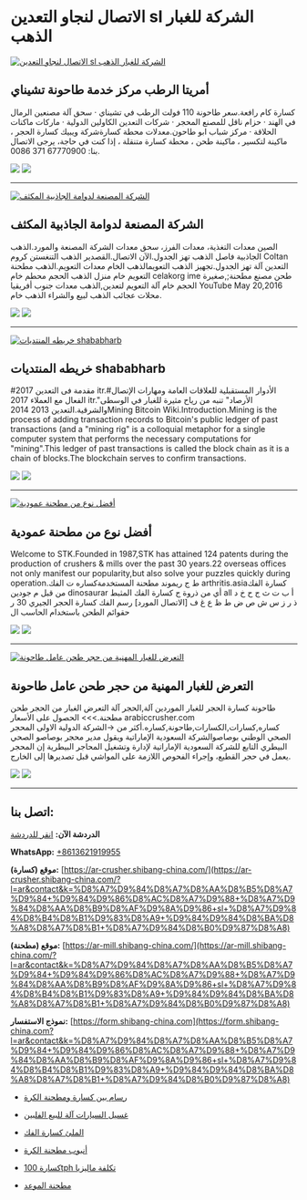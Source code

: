 # الاتصال لنجاو التعدين sl الشركة للغبار الذهب

<a href="https://swt.shibang-china.com/?l=ar&img&k=%D8%A7%D9%84%D8%A7%D8%AA%D8%B5%D8%A7%D9%84+%D9%84%D9%86%D8%AC%D8%A7%D9%88+%D8%A7%D9%84%D8%AA%D8%B9%D8%AF%D9%8A%D9%86+sl+%D8%A7%D9%84%D8%B4%D8%B1%D9%83%D8%A9+%D9%84%D9%84%D8%BA%D8%A8%D8%A7%D8%B1+%D8%A7%D9%84%D8%B0%D9%87%D8%A8" target="_blank">![الاتصال لنجاو التعدين sl الشركة للغبار الذهب](http://static.shibang-china.com/all-800x300/1195.jpg)</a>

## أمريتا الرطب مركز خدمة طاحونة تشيناي
كسارة كام رافعة.سعر طاحونة 110 فولت الرطب في تشيناي · سحق آلة مصنعين الرمال في الهند · حزام ناقل للمصنع المحجر · شركات التعدين الكاولين الدولية · ماركات ماكنات الحلاقة · مركز شباب ابو طاحون.معدلات محطة كسارةشركة ويبيك كسارة الحجر ، ماكينة لتكسير ، ماكينة طحن ، محطة كسارة متنقلة ، إذا كنت في حاجة، يرجى الاتصال بنا: 67770900 371 0086.


<a href="https://whatsapp.shibangsoft.com/WhatsApp.php" target="_blank" title="WhatsApp">![](http://static.shibang-china.com/icon/whatsapp.png)</a> <a href="https://swt.shibang-china.com/?l=ar&icon&k=%D8%A7%D9%84%D8%A7%D8%AA%D8%B5%D8%A7%D9%84+%D9%84%D9%86%D8%AC%D8%A7%D9%88+%D8%A7%D9%84%D8%AA%D8%B9%D8%AF%D9%8A%D9%86+sl+%D8%A7%D9%84%D8%B4%D8%B1%D9%83%D8%A9+%D9%84%D9%84%D8%BA%D8%A8%D8%A7%D8%B1+%D8%A7%D9%84%D8%B0%D9%87%D8%A8" target="_blank">![](http://static.shibang-china.com/icon/chat-ar.png)</a>

---

<a href="https://swt.shibang-china.com/?l=ar&img&k=%D8%A7%D9%84%D8%A7%D8%AA%D8%B5%D8%A7%D9%84+%D9%84%D9%86%D8%AC%D8%A7%D9%88+%D8%A7%D9%84%D8%AA%D8%B9%D8%AF%D9%8A%D9%86+sl+%D8%A7%D9%84%D8%B4%D8%B1%D9%83%D8%A9+%D9%84%D9%84%D8%BA%D8%A8%D8%A7%D8%B1+%D8%A7%D9%84%D8%B0%D9%87%D8%A8" target="_blank">![الشركة المصنعة لدوامة الجاذبية المكثف](http://static.shibang-china.com/all-800x300/660.jpg)</a>

## الشركة المصنعة لدوامة الجاذبية المكثف
الصين معدات التغذية، معدات الفرز، سحق معدات الشركة المصنعة والمورد.الذهب الجاذبية فاصل الذهب تهز الجدول.الآن الاتصال.القصدير الذهب التنغستن كروم Coltan التعدين آلة تهز الجدول.تجهيز الذهب التعويمالذهب الخام معدات التعويم.الذهب مطحنة التعويم خام منزل الذهب الحجم محطم خام celakorg ime طحن مصنع مطحنة;,صغيرة الحجم خام آلة التعويم لتعدين,الذهب معدات جنوب أفريقيا YouTube May 20,2016 محلات عجائب الذهب لبيع والشراء الذهب خام.


<a href="https://whatsapp.shibangsoft.com/WhatsApp.php" target="_blank" title="WhatsApp">![](http://static.shibang-china.com/icon/whatsapp.png)</a> <a href="https://swt.shibang-china.com/?l=ar&icon&k=%D8%A7%D9%84%D8%A7%D8%AA%D8%B5%D8%A7%D9%84+%D9%84%D9%86%D8%AC%D8%A7%D9%88+%D8%A7%D9%84%D8%AA%D8%B9%D8%AF%D9%8A%D9%86+sl+%D8%A7%D9%84%D8%B4%D8%B1%D9%83%D8%A9+%D9%84%D9%84%D8%BA%D8%A8%D8%A7%D8%B1+%D8%A7%D9%84%D8%B0%D9%87%D8%A8" target="_blank">![](http://static.shibang-china.com/icon/chat-ar.png)</a>

---

<a href="https://swt.shibang-china.com/?l=ar&img&k=%D8%A7%D9%84%D8%A7%D8%AA%D8%B5%D8%A7%D9%84+%D9%84%D9%86%D8%AC%D8%A7%D9%88+%D8%A7%D9%84%D8%AA%D8%B9%D8%AF%D9%8A%D9%86+sl+%D8%A7%D9%84%D8%B4%D8%B1%D9%83%D8%A9+%D9%84%D9%84%D8%BA%D8%A8%D8%A7%D8%B1+%D8%A7%D9%84%D8%B0%D9%87%D8%A8" target="_blank">![خريطه المنتديات shababharb](http://static.shibang-china.com/all-800x300/1319.jpg)</a>

## خريطه المنتديات shababharb
#مقدمة فى التعدين 2017 itr.#الأدوار المستقبلية للعلاقات العامة ومهارات الإتصال الفعال مع العملاء 2017 itr."الأرصاد" تنبه من رياح مثيرة للغبار في الوسطى والشرقية.التعدين 2013 2014Mining Bitcoin Wiki.Introduction.Mining is the process of adding transaction records to Bitcoin's public ledger of past transactions (and a "mining rig" is a colloquial metaphor for a single computer system that performs the necessary computations for "mining".This ledger of past transactions is called the block chain as it is a chain of blocks.The blockchain serves to confirm transactions.


<a href="https://whatsapp.shibangsoft.com/WhatsApp.php" target="_blank" title="WhatsApp">![](http://static.shibang-china.com/icon/whatsapp.png)</a> <a href="https://swt.shibang-china.com/?l=ar&icon&k=%D8%A7%D9%84%D8%A7%D8%AA%D8%B5%D8%A7%D9%84+%D9%84%D9%86%D8%AC%D8%A7%D9%88+%D8%A7%D9%84%D8%AA%D8%B9%D8%AF%D9%8A%D9%86+sl+%D8%A7%D9%84%D8%B4%D8%B1%D9%83%D8%A9+%D9%84%D9%84%D8%BA%D8%A8%D8%A7%D8%B1+%D8%A7%D9%84%D8%B0%D9%87%D8%A8" target="_blank">![](http://static.shibang-china.com/icon/chat-ar.png)</a>

---

<a href="https://swt.shibang-china.com/?l=ar&img&k=%D8%A7%D9%84%D8%A7%D8%AA%D8%B5%D8%A7%D9%84+%D9%84%D9%86%D8%AC%D8%A7%D9%88+%D8%A7%D9%84%D8%AA%D8%B9%D8%AF%D9%8A%D9%86+sl+%D8%A7%D9%84%D8%B4%D8%B1%D9%83%D8%A9+%D9%84%D9%84%D8%BA%D8%A8%D8%A7%D8%B1+%D8%A7%D9%84%D8%B0%D9%87%D8%A8" target="_blank">![أفضل نوع من مطحنة عمودية](http://static.shibang-china.com/all-800x300/505.jpg)</a>

## أفضل نوع من مطحنة عمودية
Welcome to STK.Founded in 1987,STK has attained 124 patents during the production of crushers & mills over the past 30 years.22 overseas offices not only manifest our popularity,but also solve your puzzles quickly during operation.ط ج ريموند مطحنة المستخدمةكساره ت الفك arthritis.asiaكسارة الفك من قبل م جودين dinosaurar أي من ذروة ج كسارة الفك المثبط all أ ب ت ث ج ح خ د ذ ر ز س ش ص ض ط ظ ع غ ف [الاتصال المورد] رسم الفك كسارة الحجر الجيري 30 ر حقوائم الطحن باستخدام الحاسب ال


<a href="https://whatsapp.shibangsoft.com/WhatsApp.php" target="_blank" title="WhatsApp">![](http://static.shibang-china.com/icon/whatsapp.png)</a> <a href="https://swt.shibang-china.com/?l=ar&icon&k=%D8%A7%D9%84%D8%A7%D8%AA%D8%B5%D8%A7%D9%84+%D9%84%D9%86%D8%AC%D8%A7%D9%88+%D8%A7%D9%84%D8%AA%D8%B9%D8%AF%D9%8A%D9%86+sl+%D8%A7%D9%84%D8%B4%D8%B1%D9%83%D8%A9+%D9%84%D9%84%D8%BA%D8%A8%D8%A7%D8%B1+%D8%A7%D9%84%D8%B0%D9%87%D8%A8" target="_blank">![](http://static.shibang-china.com/icon/chat-ar.png)</a>

---

<a href="https://swt.shibang-china.com/?l=ar&img&k=%D8%A7%D9%84%D8%A7%D8%AA%D8%B5%D8%A7%D9%84+%D9%84%D9%86%D8%AC%D8%A7%D9%88+%D8%A7%D9%84%D8%AA%D8%B9%D8%AF%D9%8A%D9%86+sl+%D8%A7%D9%84%D8%B4%D8%B1%D9%83%D8%A9+%D9%84%D9%84%D8%BA%D8%A8%D8%A7%D8%B1+%D8%A7%D9%84%D8%B0%D9%87%D8%A8" target="_blank">![التعرض للغبار المهنية من حجر طحن عامل طاحونة](http://static.shibang-china.com/all-800x300/1370.jpg)</a>

## التعرض للغبار المهنية من حجر طحن عامل طاحونة
طاحونة كسارة الحجر للغبار الموردين آلة,الحجر آلة التعرض الغبار من الحجر طحن مطحنة.>>> الحصول على الأسعار arabiccrusher.com كساره,كسارات,الكسارات,طاحونة,كساره.أكثر من →الشركة الدولية الاولى المحجر الصحي الوطني بوصاصوالشركة السعودية الإماراتية ويقول مدير محجر بوصاصو الصحي البيطري التابع للشركة السعودية الإماراتية لإدارة وتشغيل المحاجر البيطرية إن المحجر يعمل في حجر القطيع، وإجراء الفحوص اللازمة على المواشي قبل تصديرها إلى الخارج.


<a href="https://whatsapp.shibangsoft.com/WhatsApp.php" target="_blank" title="WhatsApp">![](http://static.shibang-china.com/icon/whatsapp.png)</a> <a href="https://swt.shibang-china.com/?l=ar&icon&k=%D8%A7%D9%84%D8%A7%D8%AA%D8%B5%D8%A7%D9%84+%D9%84%D9%86%D8%AC%D8%A7%D9%88+%D8%A7%D9%84%D8%AA%D8%B9%D8%AF%D9%8A%D9%86+sl+%D8%A7%D9%84%D8%B4%D8%B1%D9%83%D8%A9+%D9%84%D9%84%D8%BA%D8%A8%D8%A7%D8%B1+%D8%A7%D9%84%D8%B0%D9%87%D8%A8" target="_blank">![](http://static.shibang-china.com/icon/chat-ar.png)</a>

---
## اتصل بنا:

**الدردشة الآن:** [انقر للدردشة](https://swt.shibang-china.com?l=ar&contact&k=%D8%A7%D9%84%D8%A7%D8%AA%D8%B5%D8%A7%D9%84+%D9%84%D9%86%D8%AC%D8%A7%D9%88+%D8%A7%D9%84%D8%AA%D8%B9%D8%AF%D9%8A%D9%86+sl+%D8%A7%D9%84%D8%B4%D8%B1%D9%83%D8%A9+%D9%84%D9%84%D8%BA%D8%A8%D8%A7%D8%B1+%D8%A7%D9%84%D8%B0%D9%87%D8%A8)

**WhatsApp:**  [+8613621919955](https://whatsapp.shibangsoft.com/WhatsApp.php)

**موقع (كسارة):** [https://ar-crusher.shibang-china.com/](https://ar-crusher.shibang-china.com/?l=ar&contact&k=%D8%A7%D9%84%D8%A7%D8%AA%D8%B5%D8%A7%D9%84+%D9%84%D9%86%D8%AC%D8%A7%D9%88+%D8%A7%D9%84%D8%AA%D8%B9%D8%AF%D9%8A%D9%86+sl+%D8%A7%D9%84%D8%B4%D8%B1%D9%83%D8%A9+%D9%84%D9%84%D8%BA%D8%A8%D8%A7%D8%B1+%D8%A7%D9%84%D8%B0%D9%87%D8%A8)

**موقع (مطحنة):** [https://ar-mill.shibang-china.com/](https://ar-mill.shibang-china.com/?l=ar&contact&k=%D8%A7%D9%84%D8%A7%D8%AA%D8%B5%D8%A7%D9%84+%D9%84%D9%86%D8%AC%D8%A7%D9%88+%D8%A7%D9%84%D8%AA%D8%B9%D8%AF%D9%8A%D9%86+sl+%D8%A7%D9%84%D8%B4%D8%B1%D9%83%D8%A9+%D9%84%D9%84%D8%BA%D8%A8%D8%A7%D8%B1+%D8%A7%D9%84%D8%B0%D9%87%D8%A8)

**نموذج الاستفسار:** [https://form.shibang-china.com](https://form.shibang-china.com?l=ar&contact&k=%D8%A7%D9%84%D8%A7%D8%AA%D8%B5%D8%A7%D9%84+%D9%84%D9%86%D8%AC%D8%A7%D9%88+%D8%A7%D9%84%D8%AA%D8%B9%D8%AF%D9%8A%D9%86+sl+%D8%A7%D9%84%D8%B4%D8%B1%D9%83%D8%A9+%D9%84%D9%84%D8%BA%D8%A8%D8%A7%D8%B1+%D8%A7%D9%84%D8%B0%D9%87%D8%A8)

* [رسام بين كسارة ومطحنة الكرة](../6/%D8%B1%D8%B3%D8%A7%D9%85%20%D8%A8%D9%8A%D9%86%20%D9%83%D8%B3%D8%A7%D8%B1%D8%A9%20%D9%88%D9%85%D8%B7%D8%AD%D9%86%D8%A9%20%D8%A7%D9%84%D9%83%D8%B1%D8%A9.md)

* [غسيل السيارات آلة للبيع الفلبين](../10/%D8%BA%D8%B3%D9%8A%D9%84%20%D8%A7%D9%84%D8%B3%D9%8A%D8%A7%D8%B1%D8%A7%D8%AA%20%D8%A2%D9%84%D8%A9%20%D9%84%D9%84%D8%A8%D9%8A%D8%B9%20%D8%A7%D9%84%D9%81%D9%84%D8%A8%D9%8A%D9%86.md)

* [الملئ كسارة الفك](../6/%D8%A7%D9%84%D9%85%D9%84%D8%A6%20%D9%83%D8%B3%D8%A7%D8%B1%D8%A9%20%D8%A7%D9%84%D9%81%D9%83.md)

* [أنبوب مطحنة الكرة](../6/%D8%A3%D9%86%D8%A8%D9%88%D8%A8%20%D9%85%D8%B7%D8%AD%D9%86%D8%A9%20%D8%A7%D9%84%D9%83%D8%B1%D8%A9.md)

* [كسارة 100tph تكلفة ماليزيا](../9/%D9%83%D8%B3%D8%A7%D8%B1%D8%A9%20100tph%20%D8%AA%D9%83%D9%84%D9%81%D8%A9%20%D9%85%D8%A7%D9%84%D9%8A%D8%B2%D9%8A%D8%A7.md)

* [مطحنة الموعد](../7/%D9%85%D8%B7%D8%AD%D9%86%D8%A9%20%D8%A7%D9%84%D9%85%D9%88%D8%B9%D8%AF.md)